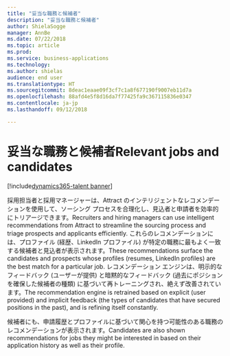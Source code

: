 ```yaml
---
title: "妥当な職務と候補者"
description: "妥当な職務と候補者"
author: ShielaSogge
manager: AnnBe
ms.date: 07/22/2018
ms.topic: article
ms.prod: 
ms.service: business-applications
ms.technology: 
ms.author: shielas
audience: end user
ms.translationtype: HT
ms.sourcegitcommit: 8deac1eaae09f3cf7c1a8f677190f9007eb11d7a
ms.openlocfilehash: 88afd4e5f8d16da7f77425fa9c367115836e0347
ms.contentlocale: ja-jp
ms.lasthandoff: 09/12/2018

---
```


# <a name="relevant-jobs-and-candidates"></a><span data-ttu-id="0a644-103">妥当な職務と候補者</span><span class="sxs-lookup"><span data-stu-id="0a644-103">Relevant jobs and candidates</span></span>

[!include[dynamics365-talent banner](../../includes/dynamics365-talent.md)]

<span data-ttu-id="0a644-104">採用担当者と採用マネージャーは、Attract のインテリジェントなレコメンデーションを使用して、ソーシング プロセスを合理化し、見込者と申請者を効率的にトリアージできます。</span><span class="sxs-lookup"><span data-stu-id="0a644-104">Recruiters and hiring managers can use intelligent recommendations from Attract to streamline the sourcing process and triage prospects and applicants efficiently.</span></span> <span data-ttu-id="0a644-105">これらのレコメンデーションには、プロファイル (経歴、LinkedIn プロファイル) が特定の職務に最もよく一致する候補者と見込者が表示されます。</span><span class="sxs-lookup"><span data-stu-id="0a644-105">These recommendations surface the candidates and prospects whose profiles (resumes, LinkedIn profiles) are the best match for a particular job.</span></span> <span data-ttu-id="0a644-106">レコメンデーション エンジンは、明示的なフィードバック (ユーザーが提供) と暗黙的なフィードバック (過去にポジションを確保した候補者の種類) に基づいて再トレーニングされ、絶えず改善されています。</span><span class="sxs-lookup"><span data-stu-id="0a644-106">The recommendation engine is retrained based on explicit (user provided) and implicit feedback (the types of candidates that have secured positions in the past), and is refining itself constantly.</span></span>
 
<span data-ttu-id="0a644-107">候補者にも、申請履歴とプロファイルに基づいて関心を持つ可能性のある職務のレコメンデーションが表示されます。</span><span class="sxs-lookup"><span data-stu-id="0a644-107">Candidates are also shown recommendations for jobs they might be interested in based on their application history as well as their profile.</span></span>

<!--
## Who uses this feature
Recruiters
## Availability
Cloud
## Regional availability
Global
-->

